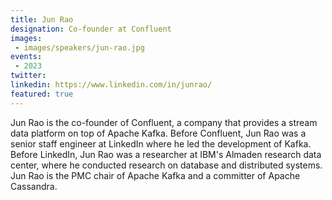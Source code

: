 ```yaml
---
title: Jun Rao
designation: Co-founder at Confluent
images: 
 - images/speakers/jun-rao.jpg
events:
 - 2023
twitter: 
linkedin: https://www.linkedin.com/in/junrao/
featured: true
---
```


Jun Rao is the co-founder of Confluent, a company that provides a stream data platform on top of Apache Kafka. Before Confluent, Jun Rao was a senior staff engineer at LinkedIn where he led the development of Kafka. Before LinkedIn, Jun Rao was a researcher at IBM's Almaden research data center, where he conducted research on database and distributed systems. Jun Rao is the PMC chair of Apache Kafka and a committer of Apache Cassandra.